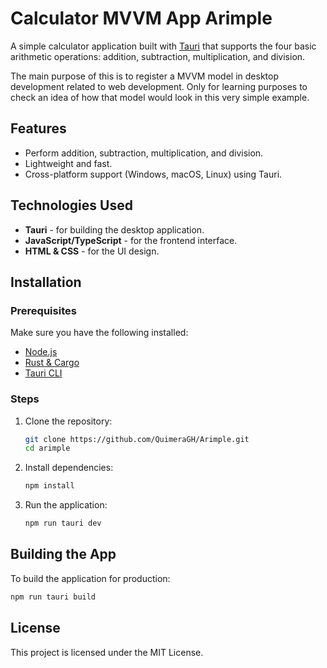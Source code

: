 # Calculator MVVM App Arimple

A simple calculator application built with [Tauri](https://tauri.app/) that supports the four basic arithmetic operations: addition, subtraction, multiplication, and division.

The main purpose of this is to register a MVVM model in desktop development related to web development. Only for learning purposes to check an idea of how that model would look in this very simple example.

## Features
- Perform addition, subtraction, multiplication, and division.
- Lightweight and fast.
- Cross-platform support (Windows, macOS, Linux) using Tauri.

## Technologies Used
- **Tauri** - for building the desktop application.
- **JavaScript/TypeScript** - for the frontend interface.
- **HTML & CSS** - for the UI design.

## Installation

### Prerequisites
Make sure you have the following installed:
- [Node.js](https://nodejs.org/)
- [Rust & Cargo](https://www.rust-lang.org/)
- [Tauri CLI](https://tauri.app/v1/guides/getting-started/prerequisites)

### Steps
1. Clone the repository:
   ```sh
   git clone https://github.com/QuimeraGH/Arimple.git
   cd arimple
   ```
2. Install dependencies:
   ```sh
   npm install
   ```
3. Run the application:
   ```sh
   npm run tauri dev
   ```

## Building the App
To build the application for production:
```sh
npm run tauri build
```

## License
This project is licensed under the MIT License.
